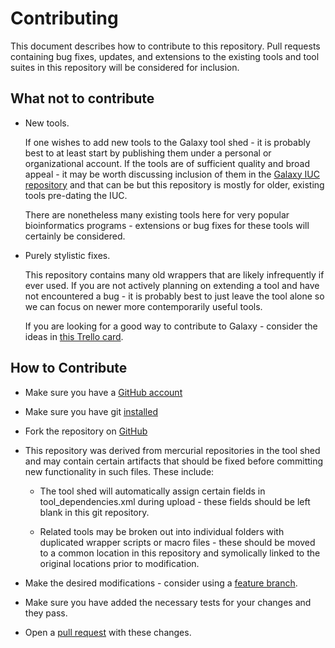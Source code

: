 # Contributing

This document describes how to contribute to this repository. Pull
requests containing bug fixes, updates, and extensions to the existing
tools and tool suites in this repository will be considered for
inclusion.

## What not to contribute

* New tools.

  If one wishes to add new tools to the Galaxy tool shed - it is
  probably best to at least start by publishing them under a personal
  or organizational account. If the tools are of sufficient quality and
  broad appeal - it may be worth discussing inclusion of them in the
  [Galaxy IUC repository][iuc] and that can be but this repository is
  mostly for older, existing tools pre-dating the IUC.

  There are nonetheless many existing tools here for very popular
  bioinformatics programs - extensions or bug fixes for these tools
  will certainly be considered.

* Purely stylistic fixes.

  This repository contains many old wrappers that are likely
  infrequently if ever used. If you are not actively planning on
  extending a tool and have not encountered a bug - it is probably
  best to just leave the tool alone so we can focus on newer more
  contemporarily useful tools.

  If you are looking for a good way to contribute to Galaxy - consider
  the ideas in [this Trello card](https://trello.com/c/eFdPIdIB).

## How to Contribute

* Make sure you have a [GitHub account](https://github.com/signup/free)
* Make sure you have git [installed](https://help.github.com/articles/set-up-git)
* Fork the repository on [GitHub](https://github.com/galaxyproject/tools-devteam/fork)
* This repository was derived from mercurial repositories in the tool
  shed and may contain certain artifacts that should be fixed before
  committing new functionality in such files. These include:

  * The tool shed will automatically assign certain fields in
    tool_dependencies.xml during upload - these fields should be left
    blank in this git repository. 

  * Related tools may be broken out into individual folders with
    duplicated wrapper scripts or macro files - these should be moved
    to a common location in this repository and symolically linked to
    the original locations prior to modification.
* Make the desired modifications - consider using a [feature branch](https://github.com/Kunena/Kunena-Forum/wiki/Create-a-new-branch-with-git-and-manage-branches).
* Make sure you have added the necessary tests for your changes and they pass.
* Open a [pull request](https://help.github.com/articles/using-pull-requests)
  with these changes.


[iuc]: https://github.com/galaxy-iuc/tool_shed
